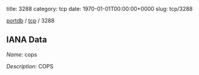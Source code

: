 title: 3288
category: tcp
date: 1970-01-01T00:00:00+0000
slug: tcp/3288

[portdb](/) / [tcp](/category/tcp.html) / 3288


## IANA Data

_Name:_ cops

_Description:_ COPS

